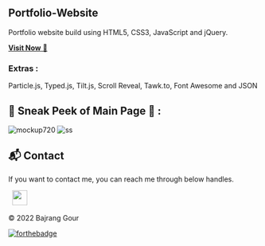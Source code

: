 ## Portfolio-Website
Portfolio website build using HTML5, CSS3, JavaScript and jQuery.

<a href="bajranggour.tech" target="_blank">**Visit Now** 🚀</a>


### Extras : 
Particle.js, Typed.js, Tilt.js, Scroll Reveal, Tawk.to, Font Awesome and JSON

## 📌 Sneak Peek of Main Page 🙈 :
![mockup720](https://i.ibb.co/yqq48kZ/2022-11-02.png)
![ss](https://i.postimg.cc/L4NjTrTJ/2022-11-02-3.png)


<h2>📬 Contact</h2>


If you want to contact me, you can reach me through below handles.

&nbsp;&nbsp;<a href="https://www.linkedin.com/in/bajrang-gour/"><img src="https://www.felberpr.com/wp-content/uploads/linkedin-logo.png" width="30"></img></a>

© 2022 Bajrang Gour


[![forthebadge](https://forthebadge.com/images/badges/built-with-love.svg)](https://forthebadge.com)
